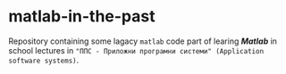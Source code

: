 # matlab-in-the-past
Repository containing some lagacy `matlab` code part of learing ***Matlab*** in school lectures in `"ППС - Приложни програмни системи" (Application software systems)`.
